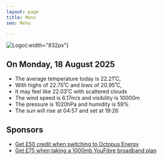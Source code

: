 ```yaml
---
layout: page
title: Menu
seo: Menu

---
```


![Logo](/images/logo.jpg){:width="832px"}

<!-- weather_marker starts -->
## On Monday, 18 August 2025

- The average temperature today is 22.21˚C,
- With highs of 22.75˚C and lows of 20.95˚C,
- It may feel like 22.03˚C with scattered clouds
- The wind speed is 6.17m/s and visibility is 10000m
- The pressure is 1020hPa and humidity is 59%
- The sun will rise at 04:57 and set at 19:26

<!-- weather_marker ends -->

## Sponsors

- [Get £50 credit when switching to Octopus Energy](https://bit.ly/3oD1nnS)
- [Get £75 when taking a 1000mb YouFibre broadband plan](https://aklam.io/91zWhU?)

